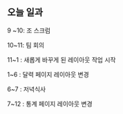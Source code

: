 ## 오늘 일과

9 ~10: 조 스크럼

10~11: 팀 회의

11~1 : 새롭게 바꾸게 된 레이아웃 작업 시작

1~6 : 달력 페이지 레이아웃 변경

6~7 : 저녁식사

7~12 : 통계 페이지 레이아웃 변경

</br>
</br>
